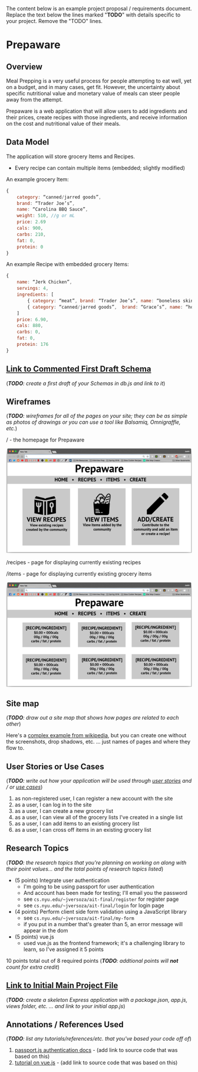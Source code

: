 The content below is an example project proposal / requirements document. Replace the text below the lines marked "__TODO__" with details specific to your project. Remove the "TODO" lines.

# Prepaware

## Overview

Meal Prepping is a very useful process for people attempting to eat well, yet on a budget, and in many cases, get fit. However, the uncertainty about specific nutritional value and monetary value of meals can steer people away from the attempt.

Prepaware  is a web application that will allow users to add ingredients and their prices, create recipes with those ingredients, and receive information on the cost and nutritional value of their meals.

## Data Model

The application will store grocery Items and Recipes.

* Every recipe can contain multiple items (embedded; slightly modified)

An example grocery Item:

```javascript
{
	category: “canned/jarred goods”,
	brand: “Trader Joe’s”,
	name: “Carolina BBQ Sauce”,
	weight: 510, //g or mL
	price: 2.69
	cals: 900,
	carbs: 210,
	fat: 0,
	protein: 0
}

```

An example Recipe with embedded grocery Items:

```javascript
{
	name: “Jerk Chicken”,
	servings: 4,
	ingredients: [
		{ category: “meat”, brand: “Trader Joe’s”, name: “boneless skinless chicken breast”, weight: 908, price: 5.58, cals: 880, carbs: 0, fat: 0, protein: 176},
		{ category: “canned/jarred goods”,  brand: “Grace’s”, name: “hot jerk marinade”, weight: 60, price: 1.32, cals: 0, carbs: 0, fat: 0, protein: 0}
	]
	price: 6.90,
	cals: 880,
	carbs: 0,
	fat: 0,
	protein: 176
}

```


## [Link to Commented First Draft Schema](db.js) 

(___TODO__: create a first draft of your Schemas in db.js and link to it_)

## Wireframes

(___TODO__: wireframes for all of the pages on your site; they can be as simple as photos of drawings or you can use a tool like Balsamiq, Omnigraffle, etc._)

/ - the homepage for Prepaware

![home](documentation/wireframes/home.png)

/recipes - page for displaying currently existing recipes

/items - page for displaying currently existing grocery items

![recipes_items](documentation/wireframes/view.png)

## Site map

(___TODO__: draw out a site map that shows how pages are related to each other_)

Here's a [complex example from wikipedia](https://upload.wikimedia.org/wikipedia/commons/2/20/Sitemap_google.jpg), but you can create one without the screenshots, drop shadows, etc. ... just names of pages and where they flow to.

## User Stories or Use Cases

(___TODO__: write out how your application will be used through [user stories](http://en.wikipedia.org/wiki/User_story#Format) and / or [use cases](https://www.mongodb.com/download-center?jmp=docs&_ga=1.47552679.1838903181.1489282706#previous)_)

1. as non-registered user, I can register a new account with the site
2. as a user, I can log in to the site
3. as a user, I can create a new grocery list
4. as a user, I can view all of the grocery lists I've created in a single list
5. as a user, I can add items to an existing grocery list
6. as a user, I can cross off items in an existing grocery list

## Research Topics

(___TODO__: the research topics that you're planning on working on along with their point values... and the total points of research topics listed_)

* (5 points) Integrate user authentication
    * I'm going to be using passport for user authentication
    * And account has been made for testing; I'll email you the password
    * see <code>cs.nyu.edu/~jversoza/ait-final/register</code> for register page
    * see <code>cs.nyu.edu/~jversoza/ait-final/login</code> for login page
* (4 points) Perform client side form validation using a JavaScript library
    * see <code>cs.nyu.edu/~jversoza/ait-final/my-form</code>
    * if you put in a number that's greater than 5, an error message will appear in the dom
* (5 points) vue.js
    * used vue.js as the frontend framework; it's a challenging library to learn, so I've assigned it 5 points

10 points total out of 8 required points (___TODO__: addtional points will __not__ count for extra credit_)


## [Link to Initial Main Project File](app.js) 

(___TODO__: create a skeleton Express application with a package.json, app.js, views folder, etc. ... and link to your initial app.js_)

## Annotations / References Used

(___TODO__: list any tutorials/references/etc. that you've based your code off of_)

1. [passport.js authentication docs](http://passportjs.org/docs) - (add link to source code that was based on this)
2. [tutorial on vue.js](https://vuejs.org/v2/guide/) - (add link to source code that was based on this)
